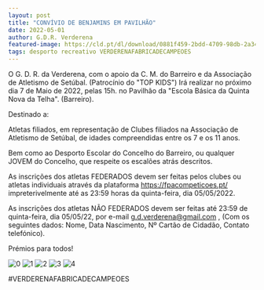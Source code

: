 ```yaml
---
layout: post
title: "CONVÍVIO DE BENJAMINS EM PAVILHÃO"
date: 2022-05-01
author: G.D.R. Verderena
featured-image: https://cld.pt/dl/download/0881f459-2bdd-4709-98db-2a34a42bee47/Convivio_benjamins.jpg
tags: desporto recreativo VERDERENAFABRICADECAMPEOES
---
```


O G. D. R. da Verderena,  com o apoio da C. M. do Barreiro e da Associação de Atletismo de Setúbal. (Patrocínio do "TOP KIDS")
Irá realizar no próximo dia 7 de Maio de 2022, pelas 15h. no Pavilhão da "Escola Básica da Quinta Nova da Telha". (Barreiro).

Destinado a:

Atletas filiados, em representação de Clubes filiados na Associação de Atletismo de Setúbal, de idades compreendidas entre os 7 e os 11 anos.

Bem como ao Desporto Escolar do Concelho do Barreiro, ou qualquer JOVEM do Concelho, que respeite os escalões atrás descritos.

As inscrições dos atletas FEDERADOS devem ser feitas pelos clubes ou atletas individuais através da plataforma https://fpacompeticoes.pt/ impreterivelmente até as 23:59 horas da quinta-feira, dia 05/05/2022.

As inscrições dos atletas NÃO FEDERADOS devem ser feitas até 23:59 de quinta-feira, dia 05/05/22, por e-mail g.d.verderena@gmail.com , (Com os seguintes dados: Nome, Data Nascimento, Nº Cartão de Cidadão, Contato telefónico).

Prémios para todos!
 
![0](https://cld.pt/dl/download/0881f459-2bdd-4709-98db-2a34a42bee47/Convivio_benjamins.jpg)
![1](https://cld.pt/dl/download/878bb517-452b-493c-8ce1-28b2e366768b/Convivio_benjamins_1.jpg)
![2](https://cld.pt/dl/download/45d0d380-832c-482e-ba7c-2238117079e8/Convivio_benjamins_2.jpg)
![3](https://cld.pt/dl/download/9fdb18f4-cf18-4a16-b296-5b4766f5161c/Convivio_benjamins_3.jpg)
![4](https://cld.pt/dl/download/f5d6c819-5fdb-41f1-9e67-194304dad128/Convivio_benjamins_4.jpg)

#VERDERENAFABRICADECAMPEOES
